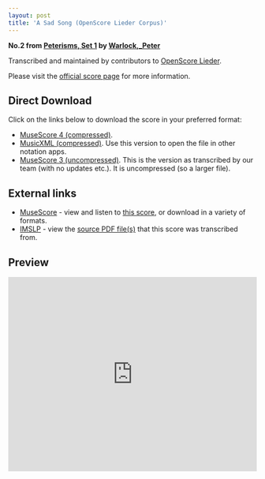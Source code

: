 ```yaml
---
layout: post
title: 'A Sad Song (OpenScore Lieder Corpus)'
---
```


__No.2 from [Peterisms, Set 1](https://fourscoreandmore.org/OpenScore/Warlock%2C_Peter/Peterisms%2C_Set_1/) by [Warlock,_Peter](https://fourscoreandmore.org/OpenScore/Warlock%2C_Peter)__

Transcribed and maintained by contributors to [OpenScore Lieder].

Please visit the [official score page] for more information.

[official score page]: https://musescore.com/openscore-lieder-corpus/scores/6447342
[OpenScore Lieder]: https://musescore.com/openscore-lieder-corpus

## Direct Download

Click on the links below to download the score in your preferred format:
- [MuseScore 4 (compressed)](https://fourscoreandmore.org/OpenScore/Warlock%2C_Peter/Peterisms%2C_Set_1/2_A_Sad_Song.mscz).
- [MusicXML (compressed)](https://fourscoreandmore.org/OpenScore/Warlock%2C_Peter/Peterisms%2C_Set_1/2_A_Sad_Song.mxl). Use this version to open the file in other notation apps.
- [MuseScore 3 (uncompressed)](https://raw.githubusercontent.com/OpenScore/Lieder/refs/heads/main/scores/Warlock%2C_Peter/Peterisms%2C_Set_1/2_A_Sad_Song/lc6447342.mscx). This is the version as transcribed by our team (with no updates etc.). It is uncompressed (so a larger file).

## External links

- [MuseScore] - view and listen to [this score][MuseScore], or download in a variety of formats.
- [IMSLP] - view the [source PDF file(s)][IMSLP] that this score was transcribed from.

[MuseScore]: https://musescore.com/score/6447342
[IMSLP]: https://imslp.org/wiki/Special:ReverseLookup/272293

## Preview

<iframe width="100%" height="394" src="https://musescore.com/openscore-lieder-corpus/scores/6447342/embed" frameborder="0" allowfullscreen allow="autoplay; fullscreen"></iframe>
